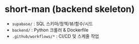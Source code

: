 # short-man (backend skeleton)

- `supabase/` : SQL 스키마/정책/뷰/함수/시드
- `backend/`  : Python 크롤러 & Dockerfile
- `.github/workflows/*` : CI/CD 및 스케줄 작업
